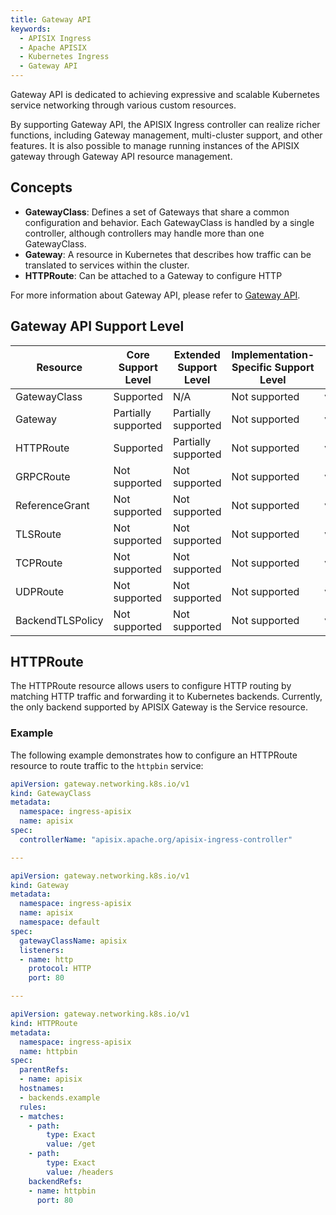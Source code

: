 ```yaml
---
title: Gateway API
keywords:
  - APISIX Ingress
  - Apache APISIX
  - Kubernetes Ingress
  - Gateway API
---
```

<!--
#
# Licensed to the Apache Software Foundation (ASF) under one or more
# contributor license agreements.  See the NOTICE file distributed with
# this work for additional information regarding copyright ownership.
# The ASF licenses this file to You under the Apache License, Version 2.0
# (the "License"); you may not use this file except in compliance with
# the License.  You may obtain a copy of the License at
#
#     http://www.apache.org/licenses/LICENSE-2.0
#
# Unless required by applicable law or agreed to in writing, software
# distributed under the License is distributed on an "AS IS" BASIS,
# WITHOUT WARRANTIES OR CONDITIONS OF ANY KIND, either express or implied.
# See the License for the specific language governing permissions and
# limitations under the License.
#
-->

Gateway API is dedicated to achieving expressive and scalable Kubernetes service networking through various custom resources.

By supporting Gateway API, the APISIX Ingress controller can realize richer functions, including Gateway management, multi-cluster support, and other features. It is also possible to manage running instances of the APISIX gateway through Gateway API resource management.

## Concepts

- **GatewayClass**: Defines a set of Gateways that share a common configuration and behavior. Each GatewayClass is handled by a single controller, although controllers may handle more than one GatewayClass.
- **Gateway**: A resource in Kubernetes that describes how traffic can be translated to services within the cluster.
- **HTTPRoute**: Can be attached to a Gateway to configure HTTP

For more information about Gateway API, please refer to [Gateway API](https://gateway-api.sigs.k8s.io/).

## Gateway API Support Level

| Resource         | Core Support Level  | Extended Support Level | Implementation-Specific Support Level | API Version |
| ---------------- | ------------------- | ---------------------- | ------------------------------------- | ----------- |
| GatewayClass     | Supported           | N/A                    | Not supported                         | v1          |
| Gateway          | Partially supported | Partially supported    | Not supported                         | v1          |
| HTTPRoute        | Supported           | Partially supported    | Not supported                         | v1          |
| GRPCRoute        | Not supported       | Not supported          | Not supported                         | v1          |
| ReferenceGrant   | Not supported       | Not supported          | Not supported                         | v1beta1     |
| TLSRoute         | Not supported       | Not supported          | Not supported                         | v1alpha2    |
| TCPRoute         | Not supported       | Not supported          | Not supported                         | v1alpha2    |
| UDPRoute         | Not supported       | Not supported          | Not supported                         | v1alpha2    |
| BackendTLSPolicy | Not supported       | Not supported          | Not supported                         | v1alpha3    |

## HTTPRoute

The HTTPRoute resource allows users to configure HTTP routing by matching HTTP traffic and forwarding it to Kubernetes backends. Currently, the only backend supported by APISIX Gateway is the Service resource.

### Example

The following example demonstrates how to configure an HTTPRoute resource to route traffic to the `httpbin` service:

```yaml
apiVersion: gateway.networking.k8s.io/v1
kind: GatewayClass
metadata:
  namespace: ingress-apisix
  name: apisix
spec:
  controllerName: "apisix.apache.org/apisix-ingress-controller"

---

apiVersion: gateway.networking.k8s.io/v1
kind: Gateway
metadata:
  namespace: ingress-apisix
  name: apisix
  namespace: default
spec:
  gatewayClassName: apisix
  listeners:
  - name: http
    protocol: HTTP
    port: 80

---

apiVersion: gateway.networking.k8s.io/v1
kind: HTTPRoute
metadata:
  namespace: ingress-apisix
  name: httpbin
spec:
  parentRefs:
  - name: apisix
  hostnames:
  - backends.example
  rules:
  - matches: 
    - path:
        type: Exact
        value: /get
    - path:
        type: Exact
        value: /headers
    backendRefs:
    - name: httpbin
      port: 80
```
